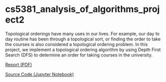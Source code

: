 # cs5381_analysis_of_algorithms_project2

Topological orderings have many uses in our lives. For example, our day to day routine has been through a topological sort, or finding the order to take the courses is also considered a topological ordering problem. In this project, we implement a topological ordering algorithm by using Depth First Search (DFS) to determine an order for taking courses in the university.

[Report (PDF)](https://github.com/chaupmcs/cs5381_analysis_of_algorithms_project2/blob/master/Report.pdf)

[Source Code (Jupyter Notebook)](https://nbviewer.jupyter.org/github/chaupmcs/cs5381_analysis_of_algorithms_project2/blob/master/main.ipynb)
